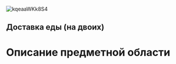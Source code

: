 ![kqeaaWKk8S4](https://user-images.githubusercontent.com/78643217/132090652-1f35d72c-37e0-4ea7-b642-d8dcbe77ca49.jpg)

## Доставка еды (на двоих)




# Описание предметной области




